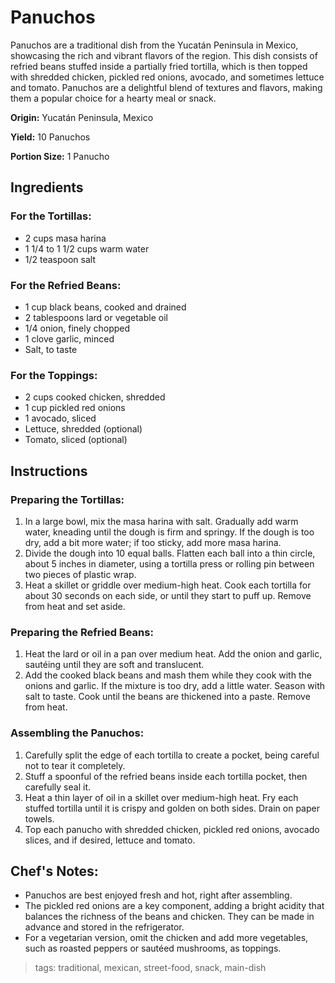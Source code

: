 # Panuchos

Panuchos are a traditional dish from the Yucatán Peninsula in Mexico, showcasing the rich and vibrant flavors of the region. This dish consists of refried beans stuffed inside a partially fried tortilla, which is then topped with shredded chicken, pickled red onions, avocado, and sometimes lettuce and tomato. Panuchos are a delightful blend of textures and flavors, making them a popular choice for a hearty meal or snack.

**Origin:** Yucatán Peninsula, Mexico

**Yield:** 10 Panuchos

**Portion Size:** 1 Panucho

## Ingredients

### For the Tortillas:
- 2 cups masa harina
- 1 1/4 to 1 1/2 cups warm water
- 1/2 teaspoon salt

### For the Refried Beans:
- 1 cup black beans, cooked and drained
- 2 tablespoons lard or vegetable oil
- 1/4 onion, finely chopped
- 1 clove garlic, minced
- Salt, to taste

### For the Toppings:
- 2 cups cooked chicken, shredded
- 1 cup pickled red onions
- 1 avocado, sliced
- Lettuce, shredded (optional)
- Tomato, sliced (optional)

## Instructions

### Preparing the Tortillas:
1. In a large bowl, mix the masa harina with salt. Gradually add warm water, kneading until the dough is firm and springy. If the dough is too dry, add a bit more water; if too sticky, add more masa harina.
2. Divide the dough into 10 equal balls. Flatten each ball into a thin circle, about 5 inches in diameter, using a tortilla press or rolling pin between two pieces of plastic wrap.
3. Heat a skillet or griddle over medium-high heat. Cook each tortilla for about 30 seconds on each side, or until they start to puff up. Remove from heat and set aside.

### Preparing the Refried Beans:
1. Heat the lard or oil in a pan over medium heat. Add the onion and garlic, sautéing until they are soft and translucent.
2. Add the cooked black beans and mash them while they cook with the onions and garlic. If the mixture is too dry, add a little water. Season with salt to taste. Cook until the beans are thickened into a paste. Remove from heat.

### Assembling the Panuchos:
1. Carefully split the edge of each tortilla to create a pocket, being careful not to tear it completely.
2. Stuff a spoonful of the refried beans inside each tortilla pocket, then carefully seal it.
3. Heat a thin layer of oil in a skillet over medium-high heat. Fry each stuffed tortilla until it is crispy and golden on both sides. Drain on paper towels.
4. Top each panucho with shredded chicken, pickled red onions, avocado slices, and if desired, lettuce and tomato.

## Chef's Notes:
- Panuchos are best enjoyed fresh and hot, right after assembling.
- The pickled red onions are a key component, adding a bright acidity that balances the richness of the beans and chicken. They can be made in advance and stored in the refrigerator.
- For a vegetarian version, omit the chicken and add more vegetables, such as roasted peppers or sautéed mushrooms, as toppings.

> tags: traditional, mexican, street-food, snack, main-dish